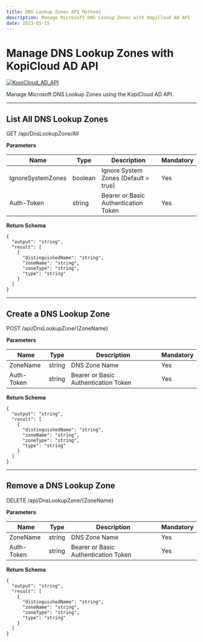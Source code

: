 ```yaml
---
title: DNS Lookup Zones API Methods
description: Manage Microsoft DNS Lookup Zones with KopiCloud AD API
date: 2023-05-15
---
```


# Manage DNS Lookup Zones with KopiCloud AD API
[![KopiCloud_AD_API](https://img.shields.io/badge/kopiCloud_ad-v1.0+-blueviolet.svg)](https://www.kopicloud-ad-api.com)

Manage Microsoft DNS Lookup Zones using the KopiCloud AD API.

----

## List All DNS Lookup Zones
<span class="btn-get">GET</span> /api/DnsLookupZone/All

**Parameters**

| Name              | Type    | Description                          | Mandatory |
| ----------------- | ------- | ------------------------------------ | --------- |
| IgnoreSystemZones | boolean | Ignore System Zones (Default = true) | Yes       |
| Auth-Token        | string  | Bearer or Basic Authentication Token | Yes       |

**Return Schema**
```
{
  "output": "string",
  "result": [
    {
      "distinguishedName": "string",
      "zoneName": "string",
      "zoneType": "string",
      "type": "string"
    }
  ]
}
```

----

## Create a DNS Lookup Zone
<span class="btn-post">POST</span> /api/DnsLookupZone/{ZoneName}

**Parameters**

| Name       | Type   | Description                          | Mandatory |
| ---------- | ------ | ------------------------------------ | --------- |
| ZoneName   | string | DNS Zone Name                        | Yes       |
| Auth-Token | string | Bearer or Basic Authentication Token | Yes       |

**Return Schema**
```
{
  "output": "string",
  "result": [
    {
      "distinguishedName": "string",
      "zoneName": "string",
      "zoneType": "string",
      "type": "string"
    }
  ]
}
```

----

## Remove a DNS Lookup Zone
<span class="btn-delete">DELETE</span> /api/DnsLookupZone/{ZoneName}

**Parameters**

| Name       | Type   | Description                          | Mandatory |
| ---------- | ------ | ------------------------------------ | --------- |
| ZoneName   | string | DNS Zone Name                        | Yes       |
| Auth-Token | string | Bearer or Basic Authentication Token | Yes       |

**Return Schema**
```
{
  "output": "string",
  "result": [
    {
      "distinguishedName": "string",
      "zoneName": "string",
      "zoneType": "string",
      "type": "string"
    }
  ]
}
```


